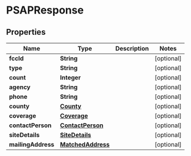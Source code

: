 
# PSAPResponse

## Properties
Name | Type | Description | Notes
------------ | ------------- | ------------- | -------------
**fccId** | **String** |  |  [optional]
**type** | **String** |  |  [optional]
**count** | **Integer** |  |  [optional]
**agency** | **String** |  |  [optional]
**phone** | **String** |  |  [optional]
**county** | [**County**](County.md) |  |  [optional]
**coverage** | [**Coverage**](Coverage.md) |  |  [optional]
**contactPerson** | [**ContactPerson**](ContactPerson.md) |  |  [optional]
**siteDetails** | [**SiteDetails**](SiteDetails.md) |  |  [optional]
**mailingAddress** | [**MatchedAddress**](MatchedAddress.md) |  |  [optional]



